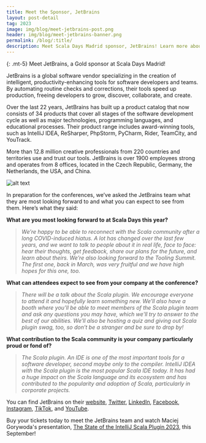```yaml
---
title: Meet the Sponsor, JetBrains
layout: post-detail
tag: 2023
image: img/blog/meet-jetbrains-post.png
header: img/blog/meet-jetbrains-banner.png
permalink: /blog/:title/
description: Meet Scala Days Madrid sponsor, JetBrains! Learn more about this sponsor and see what they look forward to seeing in Madrid this year!
---
```

{: .mt-5}
Meet JetBrains, a Gold sponsor at Scala Days Madrid!

JetBrains is a global software vendor specializing in the creation of intelligent, productivity-enhancing tools for software developers and teams. By automating routine checks and corrections, their tools speed up production, freeing developers to grow, discover, collaborate, and create.

Over the last 22 years, JetBrains has built up a product catalog that now consists of 34 products that cover all stages of the software development cycle as well as major technologies, programming languages, and educational processes. Their product range includes award-winning tools, such as IntelliJ IDEA, ReSharper, PhpStorm, PyCharm, Rider, TeamCity, and YouTrack.

More than 12.8 million creative professionals from 220 countries and territories use and trust our tools. JetBrains is over 1900 employees strong and operates from 8 offices, located in the Czech Republic, Germany, the Netherlands, the USA, and China.

![alt text](/img/assets/sponsors/Sponsor-Card-JetBrains.png)

In preparation for the conferences, we’ve asked the JetBrains team what they are most looking forward to and what you can expect to see from them. Here’s what they said:

**What are you most looking forward to at Scala Days this year?**

> *We’re happy to be able to reconnect with the Scala community after a long COVID-induced hiatus. A lot has changed over the last few years, and we want to talk to people about it in real life, face to face: hear their thoughts, get feedback, share our plans for the future, and learn about theirs. We’re also looking forward to the Tooling Summit. The first one, back in March, was very fruitful and we have high hopes for this one, too.*

**What can attendees expect to see from your company at the conference?**

> *There will be a talk about the Scala plugin. We encourage everyone to attend it and hopefully learn something new. We’ll also have a booth where you’ll be able to meet members of the Scala plugin team and ask any questions you may have, which we'll try to answer to the best of our abilities. We’ll also be hosting a quiz and giving out Scala plugin swag, too, so don’t be a stranger and be sure to drop by!*

**What contribution to the Scala community is your company particularly proud or fond of?**

> *The Scala plugin. An IDE is one of the most important tools for a software developer, second maybe only to the compiler. IntelliJ IDEA with the Scala plugin is the most popular Scala IDE today. It has had a huge impact on the Scala language and its ecosystem and has contributed to the popularity and adoption of Scala, particularly in corporate projects.*



You can find JetBrains on their [website](https://www.jetbrains.com/), [Twitter](https://twitter.com/jetbrains), [LinkedIn](https://www.linkedin.com/company/jetbrains), [Facebook](https://www.facebook.com/JetBrains), [Instagram](https://www.instagram.com/jetbrains/), [TikTok](https://www.tiktok.com/@jetbrains), and [YouTube](https://www.youtube.com/user/JetBrainsTV).

Buy your tickets today to meet the JetBrains team and watch Maciej Gorywoda's presentation, [The State of the IntelliJ Scala Plugin 2023](https://scaladays.org/madrid-2023/the-state-of-the-plugin-2023), this September!
